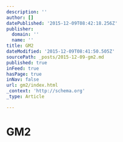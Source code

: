 ```yaml
---
description: ''
author: []
datePublished: '2015-12-09T08:42:18.256Z'
publisher:
  domain: ''
  name: ''
title: GM2
dateModified: '2015-12-09T08:41:50.505Z'
sourcePath: _posts/2015-12-09-gm2.md
published: true
inFeed: true
hasPage: true
inNav: false
url: gm2/index.html
_context: 'http://schema.org'
_type: Article

---
```

# GM2